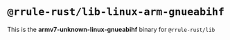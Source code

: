 # `@rrule-rust/lib-linux-arm-gnueabihf`

This is the **armv7-unknown-linux-gnueabihf** binary for `@rrule-rust/lib`
